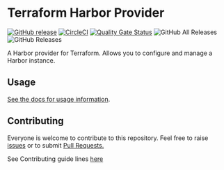# Terraform Harbor Provider
[![GitHub release](https://img.shields.io/github/release/BESTSELLER/terraform-provider-harbor.svg)](https://github.com/BESTSELLER/terraform-provider-harbor/releases/)
[![CircleCI](https://circleci.com/gh/BESTSELLER/terraform-provider-harbor.svg?style=svg)](https://circleci.com/gh/BESTSELLER/terraform-provider-harbor)
[![Quality Gate Status](https://sonarcloud.io/api/project_badges/measure?project=BESTSELLER_terraform-provider-harbor&metric=alert_status)](https://sonarcloud.io/dashboard?id=BESTSELLER_terraform-provider-harbor)
![GitHub All Releases](https://img.shields.io/github/downloads/bestseller/terraform-provider-harbor/total)
![GitHub Releases](https://img.shields.io/github/downloads/BESTSELLER/terraform-provider-harbor/latest/total)

A Harbor provider for Terraform. Allows you to configure and manage a Harbor instance.

## Usage
[See the docs for usage information](./docs).

## Contributing
Everyone is welcome to contribute to this repository. Feel free to raise [issues](https://github.com/BESTSELLER/terraform-provider-harbor/issues) or to submit [Pull Requests.](https://github.com/BESTSELLER/terraform-provider-harbor/pulls)

See Contributing guide lines [here](./CONTRIBUTING.md)